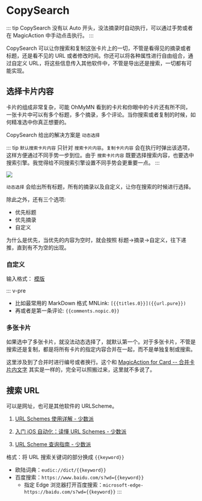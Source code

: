 # CopySearch

::: tip
CopySearch 没有以 Auto 开头，没法摘录时自动执行，可以通过手势或者在 MagicAction 中手动点击执行。
:::

CopySearch 可以让你搜索和复制这张卡片上的一切，不管是看得见的摘录或者标题，还是看不见的 URL 或者修改时间。你还可以将各种属性进行自由组合，通过自定义 URL，将这些信息传入其他软件中，不管是导出还是搜索，一切都有可能实现。

## 选择卡片内容
卡片的组成非常复杂，可能 OhMyMN 看到的卡片和你眼中的卡片还有所不同，一张卡片中可以有多个标题，多个摘录，多个评论。当你搜索或者复制的时候，如何精准选中你真正想要的。

CopySearch 给出的解决方案是 `动态选择`

::: tip
`默认搜索卡片内容` 只针对 `搜索卡片内容`。`复制卡片内容` 会在执行时弹出该选项，这样方便通过不同手势一步到位。由于 `搜索卡片内容` 既要选择搜索内容，也要选中搜索引擎。我觉得给不同搜索引擎设置不同手势会更重要一点。
:::

![](https://testmnbbs.oss-cn-zhangjiakou.aliyuncs.com/pic20220731122447.png?x-oss-process=base_webp)

`动态选择` 会给出所有标题，所有的摘录以及自定义，让你在搜索的时候进行选择。

除此之外，还有三个选项:
- 优先标题
- 优先摘录
- 自定义

为什么是优先，当优先的内容为空时，就会按照 标题->摘录->自定义，往下递推，直到有不为空的出现。

### 自定义
输入格式： [模版](../advance/custom.md#模版)

::: v-pre
- 比如最常用的 MarkDown 格式 MNLink: `[{{titles.0}}]({{url.pure}})`
- 再或者是第一条评论: `{{comments.nopic.0}}`

### 多张卡片
如果选中了多张卡片，就没法动态选择了，就默认第一个。对于多张卡片，不管是搜索还是复制，都是将所有卡片的指定内容合并在一起，而不是单独复制或搜索。

这里涉及到了合并时进行编号或者换行。这个和 [MagicAction for Card -- 合并卡片内文字](magicaction4card.md#合并卡片内文字) 其实是一样的，完全可以照搬过来，这里就不多说了。
## 搜索 URL

可以是网址，也可是其他软件的 URLScheme。

1. [URL Schemes 使用详解 - 少数派](https://sspai.com/post/31500#07)

2. [入门 iOS 自动化：读懂 URL Schemes - 少数派](https://sspai.com/post/44591)

3. [URL Scheme 查询指南 - 少数派](https://sspai.com/post/66334)

格式：将 URL 搜索关键词的部分换成 `{{keyword}}`
- 欧陆词典：`eudic://dict/{{keyword}}`
- 百度搜索：`https://www.baidu.com/s?wd={{keyword}}`
  - 指定 Edge 浏览器打开百度搜索：`microsoft-edge-https://baidu.com/s?wd={{keyword}}`
:::